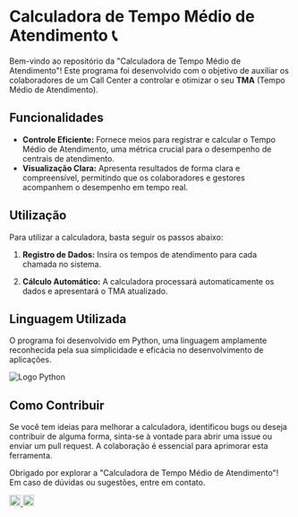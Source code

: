 # Calculadora de Tempo Médio de Atendimento 📞
Bem-vindo ao repositório da "Calculadora de Tempo Médio de Atendimento"! Este programa foi desenvolvido com o objetivo de auxiliar os colaboradores de um Call Center a controlar e otimizar o seu **TMA** (Tempo Médio de Atendimento).

## Funcionalidades
- **Controle Eficiente:** Fornece meios para registrar e calcular o Tempo Médio de Atendimento, uma métrica crucial para o desempenho de centrais de atendimento.
- **Visualização Clara:** Apresenta resultados de forma clara e compreensível, permitindo que os colaboradores e gestores acompanhem o desempenho em tempo real.

## Utilização
Para utilizar a calculadora, basta seguir os passos abaixo:

1. **Registro de Dados:** Insira os tempos de atendimento para cada chamada no sistema.

2. **Cálculo Automático:** A calculadora processará automaticamente os dados e apresentará o TMA atualizado.

## Linguagem Utilizada
O programa foi desenvolvido em Python, uma linguagem amplamente reconhecida pela sua simplicidade e eficácia no desenvolvimento de aplicações.

![Logo Python](https://camo.githubusercontent.com/7b17b555fdef53e6e210f1aff5cbec72dcd81522ecd1d4a542bf946f206b7607/68747470733a2f2f75706c6f61642e77696b696d656469612e6f72672f77696b6970656469612f636f6d6d6f6e732f7468756d622f632f63332f507974686f6e2d6c6f676f2d6e6f746578742e7376672f31383270782d507974686f6e2d6c6f676f2d6e6f746578742e7376672e706e67)

## Como Contribuir
Se você tem ideias para melhorar a calculadora, identificou bugs ou deseja contribuir de alguma forma, sinta-se à vontade para abrir uma issue ou enviar um pull request. A colaboração é essencial para aprimorar esta ferramenta.

Obrigado por explorar a "Calculadora de Tempo Médio de Atendimento"! Em caso de dúvidas ou sugestões, entre em contato.

<a href="mailto:luizzuza2904@gmail.com" target="_blank">
<img height="20px" alt="logo-gmail" src="https://img.shields.io/badge/Gmail-D14836?style=for-the-badge&logo=gmail&logoColor=white">
<a href="http://wa.me/5516992554689" target="_blank">
<img height="20px" alt="logo-whatsapp" src="https://img.shields.io/badge/WhatsApp-25D366?style=for-the-badge&logo=whatsapp&logoColor=white">
